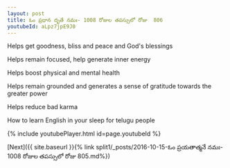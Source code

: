 ```yaml
---
layout: post
title: ఓం ప్రధాన దృతే నమః- 1008 రోజుల తపస్సులో రోజు  806
youtubeId: aLpz7jpE9J0
---
```

 
 
Helps get goodness, bliss and peace and God's blessings
 
Helps remain focused, help generate inner energy 
 
Helps boost physical and mental health 
 
Helps remain grounded and generates a sense of gratitude towards the greater power 
 
Helps reduce bad karma
 
How to learn English in your sleep for telugu people
 
 
 
 


{% include youtubePlayer.html id=page.youtubeId %}
 
[Next]({{ site.baseurl }}{% link split1/_posts/2016-10-15-ఓం ప్రయతాత్మనే నమః- 1008 రోజుల తపస్సులో రోజు  805.md%})
 
